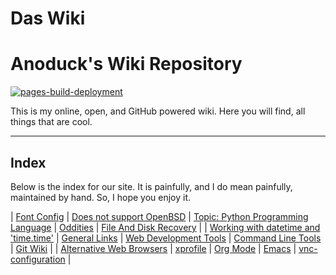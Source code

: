 # Das Wiki

# Anoduck's Wiki Repository

[![pages-build-deployment](https://github.com/anoduck/wiki/actions/workflows/pages/pages-build-deployment/badge.svg)](https://github.com/anoduck/wiki/actions/workflows/pages/pages-build-deployment)

This is my online, open, and GitHub powered wiki. Here you will find, all things that are cool.

-----

## Index

Below is the index for our site. It is painfully, and I do mean painfully, maintained by hand. So, I hope you enjoy it.

| [Font Config](font_config) | [Does not support OpenBSD](unsupported_for_OpenBSD) | [Topic: Python Programming Language](python) | [Oddities](oddities) | [File And Disk Recovery](file_disk-recovery) |
| [Working with datetime and 'time.time'](datetime_and_time.time) | [General Links](links) | [Web Development Tools](web_dev_tools) | [Command Line Tools](command_line_tools) | [Git Wiki](git-wiki-skeleton) |
| [Alternative Web Browsers](web_browsers) | [xprofile](xprofile) | [Org Mode](orgmode) | [Emacs](emacs) | [vnc-configuration](vnc) |
